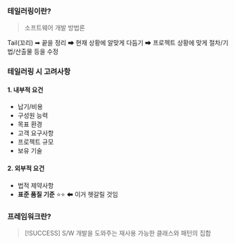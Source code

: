 
### 테일러링이란?
> 소프트웨어 개발 방법론

Tail(꼬리) ➡ 끝을 정리 ➡ 현재 상황에 알맞게 다듬기 ➡ 프로젝트 상황에 맞게 절차/기법/산출물 등을 수정

### 테일러링 시 고려사항 

#### 1. 내부적 요건
- 납기/비용
- 구성원 능력
- 목표 환경
- 고객 요구사항
- 프로젝트 규모
- 보유 기술

#### 2. 외부적 요건
- 법적 제약사항
- **표준 품질 기준** ⭐⭐ ⬅ 이거 헷갈릴 것임 

### 프레임워크란?

>[!SUCCESS]  S/W 개발을 도와주는 재사용 가능한 클래스와 패턴의 집합


